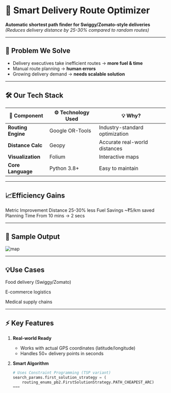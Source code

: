 # 🚀 Smart Delivery Route Optimizer

**Automatic shortest path finder for Swiggy/Zomato-style deliveries**  
*(Reduces delivery distance by 25-30% compared to random routes)*

---

## 📌 Problem We Solve
- Delivery executives take inefficient routes → **more fuel & time**
- Manual route planning → **human errors**
- Growing delivery demand → **needs scalable solution**

---
## 🛠️ Our Tech Stack

| 🧩 Component         | ⚙️ Technology Used  | 💡 Why?                              |
|----------------------|----------------------|--------------------------------------|
| **Routing Engine**   | Google OR-Tools      | Industry-standard optimization       |
| **Distance Calc**    | Geopy                | Accurate real-world distances        |
| **Visualization**    | Folium               | Interactive maps                     |
| **Core Language**    | Python 3.8+           | Easy to maintain                     |


---
## 📈Efficiency Gains

Metric	Improvement
Distance	25-30% less
Fuel Savings	~₹5/km saved
Planning Time	From 10 mins → 2 secs

---




## 📸 Sample Output
![map](https://github.com/user-attachments/assets/77bdecfa-b569-434a-9861-e4e70aa36fad)




---
## 💡Use Cases
Food delivery (Swiggy/Zomato)

E-commerce logistics

Medical supply chains

---

## ⚡ Key Features
1. **Real-world Ready**
   - Works with actual GPS coordinates (latitude/longitude)
   - Handles 50+ delivery points in seconds

2. **Smart Algorithm**  
   ```python
   # Uses Constraint Programming (TSP variant)
   search_params.first_solution_strategy = (
       routing_enums_pb2.FirstSolutionStrategy.PATH_CHEAPEST_ARC)
   ===
